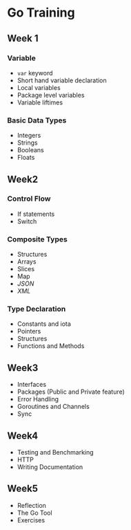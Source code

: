 # Go Training

## Week 1

### Variable

- `var` keyword
- Short hand variable declaration
- Local variables
- Package level variables
- Variable liftimes

### Basic Data Types

- Integers
- Strings
- Booleans
- Floats

## Week2

### Control Flow

- If statements
- Switch

### Composite Types

- Structures
- Arrays
- Slices
- Map
- _JSON_
- _XML_

### Type Declaration

- Constants and iota
- Pointers
- Structures
- Functions and Methods

## Week3

- Interfaces
- Packages (Public and Private feature)
- Error Handling
- Goroutines and Channels
- Sync

## Week4

- Testing and Benchmarking
- HTTP
- Writing Documentation

## Week5

- Reflection
- The Go Tool
- Exercises
